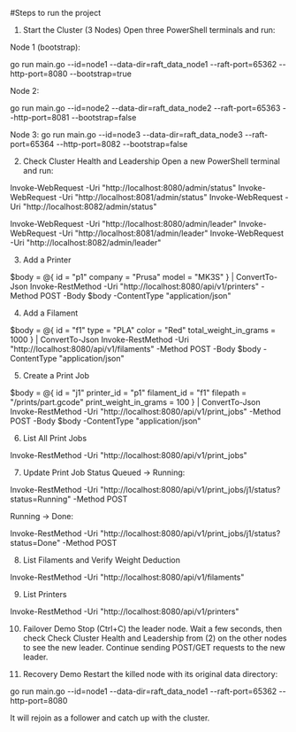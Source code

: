 #Steps to run the project

1. Start the Cluster (3 Nodes)
Open three PowerShell terminals and run:

Node 1 (bootstrap):

go run main.go --id=node1 --data-dir=raft_data_node1 --raft-port=65362 --http-port=8080 --bootstrap=true

Node 2:

go run main.go --id=node2 --data-dir=raft_data_node2 --raft-port=65363 --http-port=8081 --bootstrap=false

Node 3:
go run main.go --id=node3 --data-dir=raft_data_node3 --raft-port=65364 --http-port=8082 --bootstrap=false

2. Check Cluster Health and Leadership
Open a new PowerShell terminal and run:

Invoke-WebRequest -Uri "http://localhost:8080/admin/status"
Invoke-WebRequest -Uri "http://localhost:8081/admin/status"
Invoke-WebRequest -Uri "http://localhost:8082/admin/status"

Invoke-WebRequest -Uri "http://localhost:8080/admin/leader"
Invoke-WebRequest -Uri "http://localhost:8081/admin/leader"
Invoke-WebRequest -Uri "http://localhost:8082/admin/leader"

3. Add a Printer

$body = @{
    id = "p1"
    company = "Prusa"
    model = "MK3S"
} | ConvertTo-Json
Invoke-RestMethod -Uri "http://localhost:8080/api/v1/printers" -Method POST -Body $body -ContentType "application/json"

4. Add a Filament

$body = @{
    id = "f1"
    type = "PLA"
    color = "Red"
    total_weight_in_grams = 1000
} | ConvertTo-Json
Invoke-RestMethod -Uri "http://localhost:8080/api/v1/filaments" -Method POST -Body $body -ContentType "application/json"

5. Create a Print Job

$body = @{
    id = "j1"
    printer_id = "p1"
    filament_id = "f1"
    filepath = "/prints/part.gcode"
    print_weight_in_grams = 100
} | ConvertTo-Json
Invoke-RestMethod -Uri "http://localhost:8080/api/v1/print_jobs" -Method POST -Body $body -ContentType "application/json"

6. List All Print Jobs

Invoke-RestMethod -Uri "http://localhost:8080/api/v1/print_jobs"

7. Update Print Job Status
Queued → Running:

Invoke-RestMethod -Uri "http://localhost:8080/api/v1/print_jobs/j1/status?status=Running" -Method POST

Running → Done:

Invoke-RestMethod -Uri "http://localhost:8080/api/v1/print_jobs/j1/status?status=Done" -Method POST

8. List Filaments and Verify Weight Deduction

Invoke-RestMethod -Uri "http://localhost:8080/api/v1/filaments"

9. List Printers

Invoke-RestMethod -Uri "http://localhost:8080/api/v1/printers"

10. Failover Demo
Stop (Ctrl+C) the leader node.
Wait a few seconds, then check Check Cluster Health and Leadership from (2) on the other nodes to see the new leader.
Continue sending POST/GET requests to the new leader.

11. Recovery Demo
Restart the killed node with its original data directory:

go run main.go --id=node1 --data-dir=raft_data_node1 --raft-port=65362 --http-port=8080

It will rejoin as a follower and catch up with the cluster.
